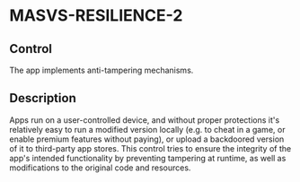 # MASVS-RESILIENCE-2

## Control

The app implements anti-tampering mechanisms.

## Description

Apps run on a user-controlled device, and without proper protections it's relatively easy to run a modified version locally (e.g. to cheat in a game, or enable premium features without paying), or upload a backdoored version of it to third-party app stores. This control tries to ensure the integrity of the app's intended functionality by preventing tampering at runtime, as well as modifications to the original code and resources.
